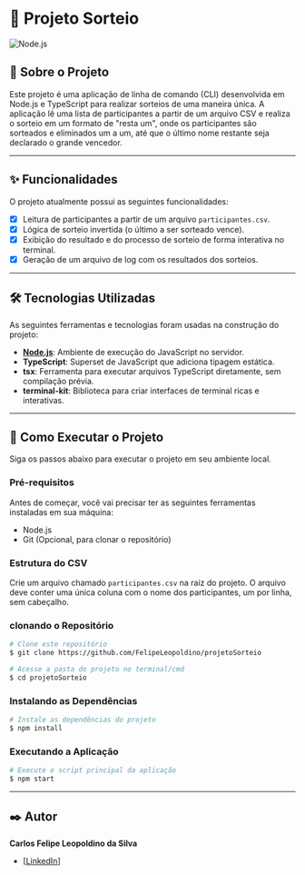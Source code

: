 # 🎲 Projeto Sorteio

![Node.js](https://img.shields.io/badge/Node.js-43853D?style=for-the-badge&logo=node.js&logoColor=white)

## 🎯 Sobre o Projeto

Este projeto é uma aplicação de linha de comando (CLI) desenvolvida em Node.js e TypeScript para realizar sorteios de uma maneira única. A aplicação lê uma lista de participantes a partir de um arquivo CSV e realiza o sorteio em um formato de "resta um", onde os participantes são sorteados e eliminados um a um, até que o último nome restante seja declarado o grande vencedor.

---

## ✨ Funcionalidades

O projeto atualmente possui as seguintes funcionalidades:

- [x] Leitura de participantes a partir de um arquivo `participantes.csv`.
- [x] Lógica de sorteio invertida (o último a ser sorteado vence).
- [x] Exibição do resultado e do processo de sorteio de forma interativa no terminal.
- [x] Geração de um arquivo de log com os resultados dos sorteios.

---

## 🛠️ Tecnologias Utilizadas

As seguintes ferramentas e tecnologias foram usadas na construção do projeto:

- **[Node.js](https://nodejs.org/en/)**: Ambiente de execução do JavaScript no servidor.
- **TypeScript**: Superset de JavaScript que adiciona tipagem estática.
- **tsx**: Ferramenta para executar arquivos TypeScript diretamente, sem compilação prévia.
- **terminal-kit**: Biblioteca para criar interfaces de terminal ricas e interativas.

---

## 🚀 Como Executar o Projeto

Siga os passos abaixo para executar o projeto em seu ambiente local.

### Pré-requisitos

Antes de começar, você vai precisar ter as seguintes ferramentas instaladas em sua máquina:

- Node.js
- Git (Opcional, para clonar o repositório)

### Estrutura do CSV

Crie um arquivo chamado `participantes.csv` na raiz do projeto. O arquivo deve conter uma única coluna com o nome dos participantes, um por linha, sem cabeçalho.

### clonando o Repositório

```bash
# Clone este repositório
$ git clone https://github.com/FelipeLeopoldino/projetoSorteio

# Acesse a pasta do projeto no terminal/cmd
$ cd projetoSorteio
```

### Instalando as Dependências

```bash
# Instale as dependências do projeto
$ npm install
```

### Executando a Aplicação

```bash
# Execute o script principal da aplicação
$ npm start
```

---

## ✒️ Autor

**Carlos Felipe Leopoldino da Silva**

- [[LinkedIn](https://www.linkedin.com/in/carlos-leopoldino/)]
